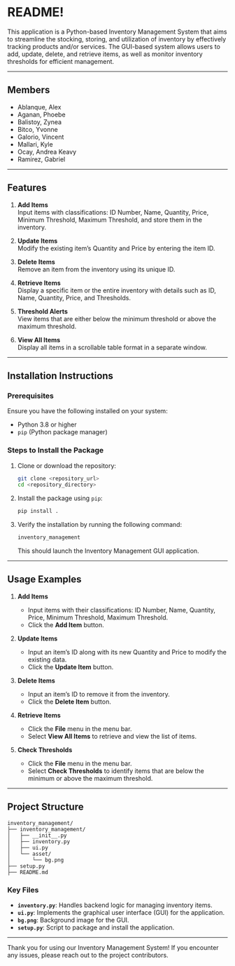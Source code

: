 

# README!

This application is a Python-based Inventory Management System that aims to streamline the stocking, storing, and utilization of inventory by effectively tracking products and/or services. The GUI-based system allows users to add, update, delete, and retrieve items, as well as monitor inventory thresholds for efficient management.

---

## Members

- Ablanque, Alex  
- Aganan, Phoebe  
- Balistoy, Zynea  
- Bitco, Yvonne  
- Galorio, Vincent  
- Mallari, Kyle  
- Ocay, Andrea Keavy  
- Ramirez, Gabriel  

---

## Features

1. **Add Items**  
   Input items with classifications: ID Number, Name, Quantity, Price, Minimum Threshold, Maximum Threshold, and store them in the inventory.

2. **Update Items**  
   Modify the existing item’s Quantity and Price by entering the item ID.

3. **Delete Items**  
   Remove an item from the inventory using its unique ID.

4. **Retrieve Items**  
   Display a specific item or the entire inventory with details such as ID, Name, Quantity, Price, and Thresholds.

5. **Threshold Alerts**  
   View items that are either below the minimum threshold or above the maximum threshold.

6. **View All Items**  
   Display all items in a scrollable table format in a separate window.

---

## Installation Instructions

### Prerequisites
Ensure you have the following installed on your system:
- Python 3.8 or higher
- `pip` (Python package manager)

### Steps to Install the Package

1. Clone or download the repository:
   ```bash
   git clone <repository_url>
   cd <repository_directory>
   ```

2. Install the package using `pip`:
   ```bash
   pip install .
   ```

3. Verify the installation by running the following command:
   ```bash
   inventory_management
   ```

   This should launch the Inventory Management GUI application.

---

## Usage Examples

1. **Add Items**  
   - Input items with their classifications: ID Number, Name, Quantity, Price, Minimum Threshold, Maximum Threshold.
   - Click the **Add Item** button.

2. **Update Items**  
   - Input an item’s ID along with its new Quantity and Price to modify the existing data.
   - Click the **Update Item** button.

3. **Delete Items**  
   - Input an item’s ID to remove it from the inventory.
   - Click the **Delete Item** button.

4. **Retrieve Items**  
   - Click the **File** menu in the menu bar.
   - Select **View All Items** to retrieve and view the list of items.

5. **Check Thresholds**  
   - Click the **File** menu in the menu bar.
   - Select **Check Thresholds** to identify items that are below the minimum or above the maximum threshold.

---

## Project Structure

```
inventory_management/
├── inventory_management/
│   ├── __init__.py
│   ├── inventory.py
│   ├── ui.py
│   └── asset/
│       └── bg.png
├── setup.py
├── README.md
```

### Key Files

- **`inventory.py`**: Handles backend logic for managing inventory items.
- **`ui.py`**: Implements the graphical user interface (GUI) for the application.
- **`bg.png`**: Background image for the GUI.
- **`setup.py`**: Script to package and install the application.

---

Thank you for using our Inventory Management System! If you encounter any issues, please reach out to the project contributors.




